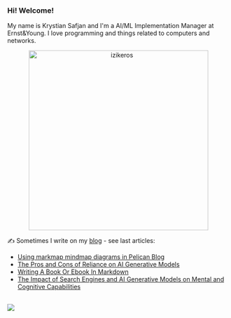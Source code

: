 ### Hi! Welcome!

<!-- INTRO -->
<p>My name is Krystian Safjan and I'm a AI/ML Implementation Manager at Ernst&Young. I love programming and things related to computers and networks.</p>

<!-- TECHNOLOGIES AND STATS -->
<center>
<!-- <p><img align="left" src="https://github-readme-stats.vercel.app/api/top-langs?username=izikeros&show_icons=true&locale=en&layout=compact" alt="izikeros" /></p> -->

<p>&nbsp;<img align="center" src="https://github-readme-stats.vercel.app/api?username=izikeros&count_private=true&show_icons=true" alt="izikeros" width="410" /></p>
</center>

<!-- MY WRITINGS -->
✍️ Sometimes I write on my [blog](http://safjan.com) - see last articles:
<!-- BLOG-POST-LIST:START -->
- [Using markmap mindmap diagrams in Pelican Blog](https://www.safjan.com/markmap-mindmap-in-pelican-blog/)
- [The Pros and Cons of Reliance on AI Generative Models](https://www.safjan.com/pros-and-cons-of-reliance-on-ai-generating-models/)
- [Writing A Book Or Ebook In Markdown](https://www.safjan.com/writing-a-book-or-ebook-in-markdown/)
- [The Impact of Search Engines and AI Generative Models on Mental and Cognitive Capabilities](https://www.safjan.com/impact_of_google_search_and_llms_on_methal_capabilities/)
<!-- BLOG-POST-LIST:END -->

<!-- TROPHY -->
<br />
<img src="https://github-profile-trophy.vercel.app/?username=izikeros&theme=nord&no-frame=true&margin-w=10&column=7" />
